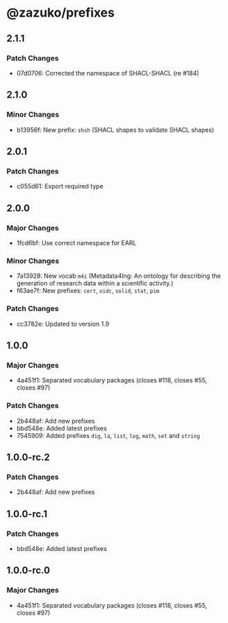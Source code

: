 # @zazuko/prefixes

## 2.1.1

### Patch Changes

- 07d0706: Corrected the namespace of SHACL-SHACL (re #184)

## 2.1.0

### Minor Changes

- b13956f: New prefix: `shsh` (SHACL shapes to validate SHACL shapes)

## 2.0.1

### Patch Changes

- c055d61: Export required type

## 2.0.0

### Major Changes

- 1fcd6bf: Use correct namespace for EARL

### Minor Changes

- 7a13928: New vocab `m4i` (Metadata4Ing: An ontology for describing the generation of research data within a scientific activity.)
- f63ae7f: New prefixes: `cert`, `oidc`, `solid`, `stat`, `pim`

### Patch Changes

- cc3782e: Updated to version 1.9

## 1.0.0

### Major Changes

- 4a451f1: Separated vocabulary packages (closes #118, closes #55, closes #97)

### Patch Changes

- 2b448af: Add new prefixes
- bbd548e: Added latest prefixes
- 7545909: Added prefixes `dig`, `la`, `list`, `log`, `math`, `set` and `string`

## 1.0.0-rc.2

### Patch Changes

- 2b448af: Add new prefixes

## 1.0.0-rc.1

### Patch Changes

- bbd548e: Added latest prefixes

## 1.0.0-rc.0

### Major Changes

- 4a451f1: Separated vocabulary packages (closes #118, closes #55, closes #97)
